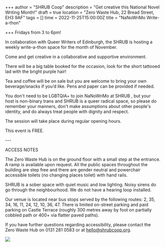 +++
author = "SHRUB Coop"
description = "Get creative this National Novel Writing Month!"
draft = true
location = "Zero Waste Hub, 22 Bread Street, EH3 9AF"
tags = []
time = 2022-11-25T15:00:00Z
title = "NaNoWriMo Write-a-thon"

+++
Fridays from 3 to 6pm!

In collaboration with Queer Writers of Edinburgh, the SHRUB is hosting a weekly write-a-thon space for the month of November.

Come and get creative in a collaborative and supportive environment.

There will be a big table booked for the occasion, look for the short tattooed lad with the bright purple hair!

Tea and coffee will be on sale but you are welcome to bring your own beverage/snacks if you’d like. Pens and paper can be provided if needed.

You don't need to be LGBTQIA+ to join NaNoWriMo at SHRUB , but your host is non-binary trans and SHRUB is a queer radical space, so please do remember your manners, don't make assumptions about other people's identity, and do always treat people with dignity and respect.

The session will take place during regular opening hours.

This event is FREE.

\---

ACCESS NOTES

The Zero Waste Hub is on the ground floor with a small step at the entrance. A ramp is available upon request. All the public spaces throughout the building are step free and there are gender neutral and powerchair accessible toilets (no changing places toilet) with hand rails.

SHRUB is a sober space with quiet music and low lighting. Noisy sirens do go through the neighbourhood. We do not have a hearing loop installed.

Our venue is located near bus stops served by the following routes: 2, 35, 34, 16, 11, 24, 12, 10, 36, 47. There is limited on-street parking and paid parking on Castle Terrace (roughly 300 metres away by foot on partially cobbled path or 400+ via flatter paved paths).

If you have further questions regarding accessibility, please contact the Zero Waste Hub on 0131 281 0583 or at hello@shrubcoop.org.

  
![](https://res.cloudinary.com/shrub-co-op/image/upload/v1667403221/shrubcoop.org/media/311937082_8996242127067994_6592882925173279406_n_y9ntdc.jpg)